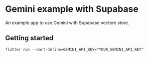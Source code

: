 # Gemini example with Supabase

An example app to use Gemini with Supabase vectore store.

## Getting started

```terminal
flutter run --dart-define=GEMINI_API_KEY="YOUR_GEMINI_API_KEY"
```
